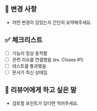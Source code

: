 ## 📌 변경 사항
- 어떤 변경이 있었는지 간단히 요약해주세요.

## ✅ 체크리스트
- [ ] 기능이 정상 동작함
- [ ] 관련 이슈를 연결했음 (ex. Closes #1)
- [ ] 테스트를 통과했음
- [ ] 문서가 최신 상태임

## 💬 리뷰어에게 하고 싶은 말
- 검토할 포인트가 있다면 적어주세요.

